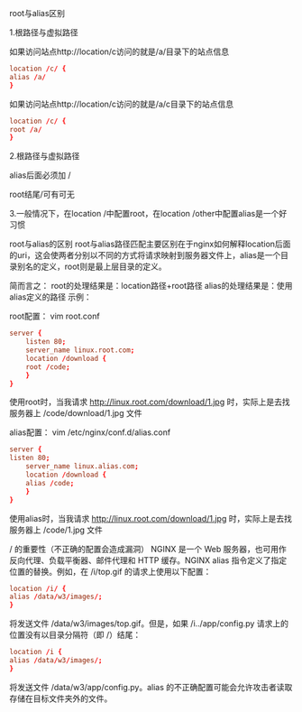 root与alias区别

1.根路径与虚拟路径

如果访问站点http://location/c访问的就是/a/目录下的站点信息
```conf
location /c/ {
alias /a/
}
```
如果访问站点http://location/c访问的就是/a/c目录下的站点信息
```conf
location /c/ {
root /a/
}
```
2.根路径与虚拟路径

alias后面必须加 /

root结尾/可有可无

3.一般情况下，在location /中配置root，在location /other中配置alias是一个好习惯



root与alias的区别
 root与alias路径匹配主要区别在于nginx如何解释location后面的uri，这会使两者分别以不同的方式将请求映射到服务器文件上，alias是一个目录别名的定义，root则是最上层目录的定义。

 简而言之： root的处理结果是：location路径+root路径 alias的处理结果是：使用alias定义的路径
示例：

root配置：
vim root.conf
```conf
server {
    listen 80;
    server_name linux.root.com;
    location /download {
    root /code;
    }
}
```
使用root时，当我请求 http://linux.root.com/download/1.jpg 时，实际上是去找服务器上 /code/download/1.jpg 文件

alias配置：
vim /etc/nginx/conf.d/alias.conf
```conf
server {  
listen 80;  
    server_name linux.alias.com;
    location /download {    
    alias /code;  
    }
}
```
使用alias时，当我请求 http://linux.root.com/download/1.jpg 时，实际上是去找服务器上 /code/1.jpg 文件

/ 的重要性（不正确的配置会造成漏洞）
NGINX 是一个 Web 服务器，也可用作反向代理、负载平衡器、邮件代理和 HTTP 缓存。NGINX alias 指令定义了指定位置的替换。例如，在 /i/top.gif 的请求上使用以下配置：
```conf
location /i/ {
alias /data/w3/images/;
}
```
将发送文件 /data/w3/images/top.gif。但是，如果 /i../app/config.py 请求上的位置没有以目录分隔符（即 /）结尾：
```conf
location /i {
alias /data/w3/images/;
}
```
将发送文件 /data/w3/app/config.py。alias 的不正确配置可能会允许攻击者读取存储在目标文件夹外的文件。